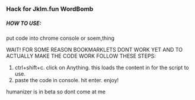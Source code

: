 ### Hack for Jklm.fun WordBomb

##### HOW TO USE:

put code into chrome console or soem,thing

WAIT!
FOR SOME REASON BOOKMARKLETS DONT WORK YET AND TO ACTUALLY MAKE THE CODE WORK FOLLOW THESE STEPS:
1. ctrl+shift+c. click on Anything. this loads the content in for the script to use.
2. paste the code in console. hit enter. enjoy!

humanizer is in beta so dont come at me

